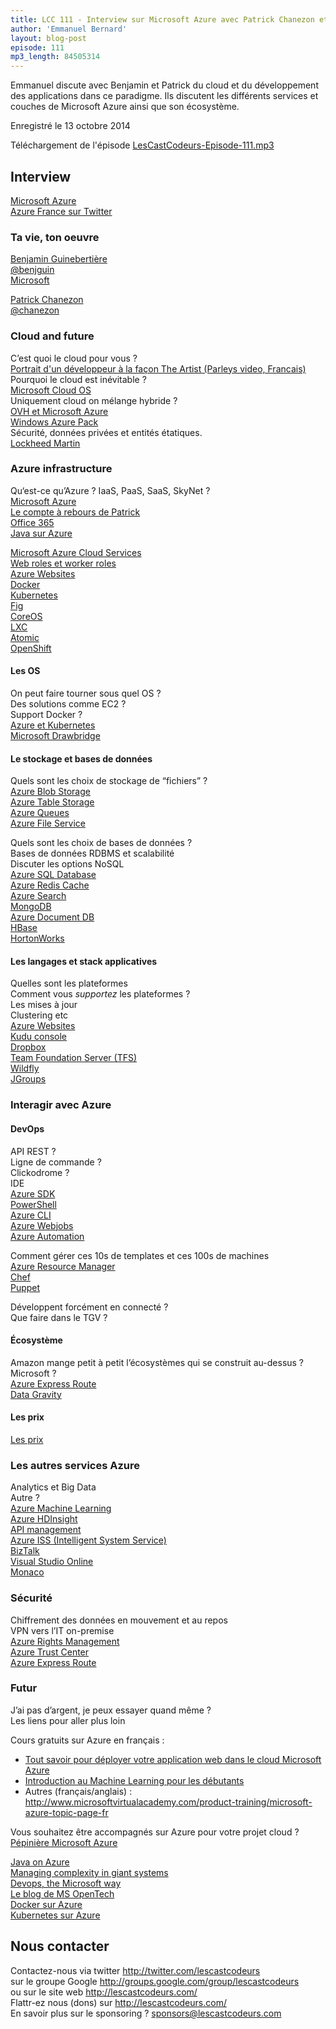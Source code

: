```yaml
---
title: LCC 111 - Interview sur Microsoft Azure avec Patrick Chanezon et Benjamin Guinebertière
author: 'Emmanuel Bernard'
layout: blog-post
episode: 111
mp3_length: 84505314
---
```

Emmanuel discute avec Benjamin et Patrick du cloud et du développement des applications dans ce paradigme.
Ils discutent les différents services et couches de Microsoft Azure ainsi que son écosystème.

Enregistré le 13 octobre 2014

Téléchargement de l'épisode [LesCastCodeurs-Episode-111.mp3](http://traffic.libsyn.com/lescastcodeurs/LesCastCodeurs-Episode-111.mp3)  

## Interview

[Microsoft Azure](http://azure.com)  
[Azure France sur Twitter](https://twitter.com/Azure_France)  

### Ta vie, ton oeuvre

[Benjamin Guinebertière](http://3-4.fr)  
[@benjguin](https://twitter.com/benjguin)  
[Microsoft](http://www.microsoft.com/fr-fr/default.aspx)  

[Patrick Chanezon](http://wordpress.chanezon.com)  
[@chanezon](https://twitter.com/chanezon)  

### Cloud and future

C’est quoi le cloud pour vous ?  
[Portrait d'un développeur à la façon The Artist \(Parleys video, Francais\)](https://parleys.com/play/5148922a0364bc17fc56c799/chapter0/about)  
Pourquoi le cloud est inévitable ?  
[Microsoft Cloud OS](http://www.microsoft.com/en-us/server-cloud/cloud-os/)  
Uniquement cloud on mélange hybride ?  
[OVH et Microsoft Azure](https://www.ovh.com/fr/dedicated-cloud/virtualisation/azure.xml)  
[Windows Azure Pack](http://technet.microsoft.com/en-us/library/dn296435.aspx)  
Sécurité, données privées et entités étatiques.  
[Lockheed Martin](http://www.lockheedmartin.com)  

### Azure infrastructure

Qu‘est-ce qu’Azure ? IaaS, PaaS, SaaS, SkyNet ?  
[Microsoft Azure](http://azure.microsoft.com/en-us/)  
[Le compte à rebours de Patrick](https://twitter.com/gcuisinier/status/521679963721039872)  
[Office 365](http://products.office.com/en-us/home)  
[Java sur Azure](http://www.slideshare.net/chanezon/java-on-azure-39851544)  

[Microsoft Azure Cloud Services](http://azure.microsoft.com/en-us/services/cloud-services/)  
[Web roles et worker roles](http://stackoverflow.com/questions/7118942/in-windows-azure-what-are-web-role-worker-role-and-vm-role)  
[Azure Websites](http://azure.microsoft.com/en-us/services/websites/)  
[Docker](https://www.docker.com)  
[Kubernetes](https://github.com/GoogleCloudPlatform/kubernetes)  
[Fig](http://www.fig.sh)  
[CoreOS](https://coreos.com)  
[LXC](https://linuxcontainers.org)  
[Atomic](http://www.projectatomic.io)  
[OpenShift](https://www.openshift.com)  

#### Les OS

On peut faire tourner sous quel OS ?  
Des solutions comme EC2 ?  
Support Docker ?  
[Azure et Kubernetes](http://azure.microsoft.com/blog/2014/08/28/hackathon-with-kubernetes-on-azure/)  
[Microsoft Drawbridge](http://research.microsoft.com/en-us/projects/drawbridge/)  

#### Le stockage et bases de données

Quels sont les choix de stockage de “fichiers” ?  
[Azure Blob Storage](https://www.simple-talk.com/cloud/cloud-data/an-introduction-to-windows-azure-blob-storage-/)  
[Azure Table Storage](http://msdn.microsoft.com/en-us/magazine/ff796231.aspx)  
[Azure Queues](http://msdn.microsoft.com/en-us/library/azure/hh767287.aspx)  
[Azure File Service](http://blogs.msdn.com/b/windowsazurestorage/archive/2014/05/12/introducing-microsoft-azure-file-service.aspx)  

Quels sont les choix de bases de données ?  
Bases de données RDBMS et scalabilité  
Discuter les options NoSQL  
[Azure SQL Database](http://msdn.microsoft.com/en-us/library/azure/ee336279.aspx)  
[Azure Redis Cache](http://azure.microsoft.com/en-us/services/cache/)  
[Azure Search](http://azure.microsoft.com/en-us/documentation/services/search/)  
[MongoDB](https://www.mongodb.org)  
[Azure Document DB](http://azure.microsoft.com/en-us/documentation/services/documentdb/)  
[HBase](https://hbase.apache.org)  
[HortonWorks](http://hortonworks.com)  

#### Les langages et stack applicatives

Quelles sont les plateformes  
Comment vous *supportez* les plateformes ?  
Les mises à jour  
Clustering etc  
[Azure Websites](http://azure.microsoft.com/en-us/services/websites/)  
[Kudu console](https://github.com/projectkudu/kudu/wiki/Kudu-console)  
[Dropbox](https://www.dropbox.com)  
[Team Foundation Server \(TFS\)](http://msdn.microsoft.com/en-us/vstudio/ff637362.aspx)  
[Wildfly](http://wildfly.org)  
[JGroups](http://jgroups.org)  

### Interagir avec Azure

#### DevOps

API REST ?  
Ligne de commande ?  
Clickodrome ?  
IDE  
[Azure SDK](http://azure.microsoft.com/en-us/downloads/)  
[PowerShell](https://en.wikipedia.org/wiki/Windows_PowerShell)  
[Azure CLI](http://azure.microsoft.com/en-us/documentation/articles/xplat-cli/)  
[Azure Webjobs](http://www.hanselman.com/blog/IntroducingWindowsAzureWebJobs.aspx)  
[Azure Automation](http://azure.microsoft.com/en-us/services/automation/)  

Comment gérer ces 10s de templates et ces 100s de machines  
[Azure Resource Manager](http://channel9.msdn.com/Events/TechEd/NorthAmerica/2014/DEV-B224)  
[Chef](https://www.getchef.com/chef/)  
[Puppet](http://puppetlabs.com)  

Développent forcément en connecté ?  
Que faire dans le TGV ?  

#### Écosystème

Amazon mange petit à petit l’écosystèmes qui se construit au-dessus ?  
Microsoft ?  
[Azure Express Route](http://azure.microsoft.com/en-us/services/expressroute/)  
[Data Gravity](http://blog.mccrory.me/2010/12/07/data-gravity-in-the-clouds/)  

#### Les prix

[Les prix](http://azure.microsoft.com/en-us/pricing/overview/)  

### Les autres services Azure

Analytics et Big Data  
Autre ?  
[Azure Machine Learning](http://azure.microsoft.com/en-us/services/machine-learning/)  
[Azure HDInsight](http://azure.microsoft.com/en-us/services/hdinsight/)  
[API management](http://azure.microsoft.com/en-us/services/api-management/)  
[Azure ISS \(Intelligent System Service\)](http://www.microsoft.com/windowsembedded/en-us/intelligent-systems-service.aspx)  
[BizTalk](http://azure.microsoft.com/en-us/services/biztalk-services/)  
[Visual Studio Online](http://www.visualstudio.com/en-us/visual-studio-homepage-vs.aspx)  
[Monaco](http://www.zdnet.com/microsofts-browser-based-dev-toolbox-how-monaco-came-to-be-7000023264/)  

### Sécurité

Chiffrement des données en mouvement et au repos  
VPN vers l’IT on-premise  
[Azure Rights Management](http://technet.microsoft.com/en-us/library/jj585024.aspx)  
[Azure Trust Center](http://azure.microsoft.com/en-us/support/trust-center/)  
[Azure Express Route](http://azure.microsoft.com/en-us/services/expressroute/)  

### Futur

J’ai pas d’argent, je peux essayer quand même ?  
Les liens pour aller plus loin  

Cours gratuits sur Azure en français :

* [Tout savoir pour déployer votre application web dans le cloud Microsoft Azure](http://www.microsoftvirtualacademy.com/training-courses/tout-savoir-pour-deployer-votre-application-web-dans-le-cloud-microsoft-azure?CR_CC=200435929)  
* [Introduction au Machine Learning pour les débutants](http://3-4.fr/mva-ml-101)  
* Autres (français/anglais) : <http://www.microsoftvirtualacademy.com/product-training/microsoft-azure-topic-page-fr>

Vous souhaitez être accompagnés sur Azure pour votre projet cloud ? [Pépinière Microsoft Azure](http://www.microsoft.com/france/msdn/pepiniere-microsoft-azure/)  

[Java on Azure](http://www.slideshare.net/chanezon/java-on-azure-39851544)  
[Managing complexity in giant systems](http://www.slideshare.net/chanezon/tackling-complexity-in-giant-systems-approaches-from-several-cloud-providers)  
[Devops, the Microsoft way](http://www.slideshare.net/chanezon/devops-the-microsoft-way)  
[Le blog de MS OpenTech](http://msopentech.com/blog/)  
[Docker sur Azure](http://azure.microsoft.com/en-us/documentation/articles/virtual-machines-docker-vm-extension/)  
[Kubernetes sur Azure](https://github.com/GoogleCloudPlatform/kubernetes/blob/master/docs/getting-started-guides/azure.md)  

## Nous contacter

Contactez-nous via twitter <http://twitter.com/lescastcodeurs>  
sur le groupe Google <http://groups.google.com/group/lescastcodeurs>  
ou sur le site web <http://lescastcodeurs.com/>  
Flattr-ez nous (dons) sur <http://lescastcodeurs.com/>  
En savoir plus sur le sponsoring ? [sponsors@lescastcodeurs.com](mailto:sponsors@lescastcodeurs.com)
